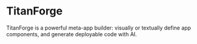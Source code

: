 # TitanForge

TitanForge is a powerful meta-app builder: visually or textually define app components, and generate deployable code with AI.
